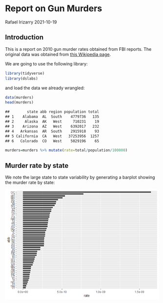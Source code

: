 Report on Gun Murders
================
Rafael Irizarry
2021-10-19

## Introduction

This is a report on 2010 gun murder rates obtained from FBI reports. The
original data was obtained from [this Wikipedia
page](https://en.wikipedia.org/wiki/Murder_in_the_United_States_by_state).

We are going to use the following library:

``` r
library(tidyverse)
library(dslabs)
```

and load the data we already wrangled:

``` r
data(murders)
head(murders)
```

    ##        state abb region population total
    ## 1    Alabama  AL  South    4779736   135
    ## 2     Alaska  AK   West     710231    19
    ## 3    Arizona  AZ   West    6392017   232
    ## 4   Arkansas  AR  South    2915918    93
    ## 5 California  CA   West   37253956  1257
    ## 6   Colorado  CO   West    5029196    65

``` r
murders=murders %>% mutate(rate=total/population/100000)
```

## Murder rate by state

We note the large state to state variability by generating a barplot
showing the murder rate by state:

![](Texto_files/figure-gfm/murder-rate-by-state-1.png)<!-- -->
